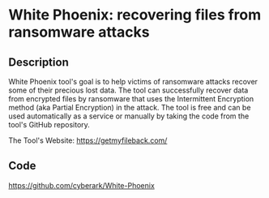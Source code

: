 # White Phoenix: recovering files from ransomware attacks

## Description
White Phoenix tool's goal is to help victims of ransomware attacks recover some of their precious lost data. The tool can successfully recover data from encrypted files by ransomware that uses the Intermittent Encryption method (aka Partial Encryption) in the attack. The tool is free and can be used automatically as a service or manually by taking the code from the tool's GitHub repository.

The Tool's Website: https://getmyfileback.com/

## Code
https://github.com/cyberark/White-Phoenix
